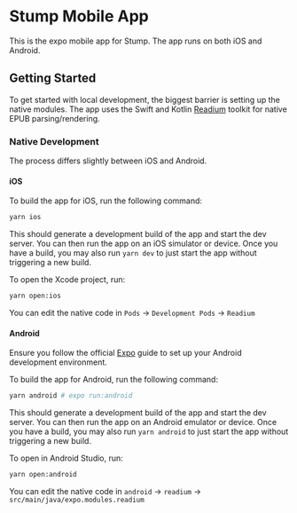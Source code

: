 # Stump Mobile App

This is the expo mobile app for Stump. The app runs on both iOS and Android.

## Getting Started

To get started with local development, the biggest barrier is setting up the native modules. The app uses the Swift and Kotlin [Readium](https://github.com/readium/mobile) toolkit for native EPUB parsing/rendering.

### Native Development

The process differs slightly between iOS and Android.

#### iOS

To build the app for iOS, run the following command:

```bash
yarn ios
```

This should generate a development build of the app and start the dev server. You can then run the app on an iOS simulator or device. Once you have a build, you may also run `yarn dev` to just start the app without triggering a new build.

To open the Xcode project, run:

```bash
yarn open:ios
```

You can edit the native code in `Pods` -> `Development Pods` -> `Readium`

#### Android

Ensure you follow the official [Expo](https://docs.expo.dev/workflow/android-studio-emulator/#install-watchman-and-jdk) guide to set up your Android development environment.

To build the app for Android, run the following command:

```bash
yarn android # expo run:android
```

This should generate a development build of the app and start the dev server. You can then run the app on an Android emulator or device. Once you have a build, you may also run `yarn android` to just start the app without triggering a new build.

To open in Android Studio, run:

```bash
yarn open:android
```

You can edit the native code in `android` -> `readium` -> `src/main/java/expo.modules.readium`

